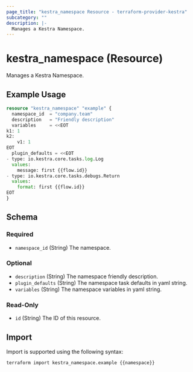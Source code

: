 ```yaml
---
page_title: "kestra_namespace Resource - terraform-provider-kestra"
subcategory: ""
description: |-
  Manages a Kestra Namespace.
---
```


# kestra_namespace (Resource)

Manages a Kestra Namespace.

## Example Usage

```terraform
resource "kestra_namespace" "example" {
  namespace_id  = "company.team"
  description   = "Friendly description"
  variables     = <<EOT
k1: 1
k2:
    v1: 1
EOT
  plugin_defaults = <<EOT
- type: io.kestra.core.tasks.log.Log
  values:
    message: first {{flow.id}}
- type: io.kestra.core.tasks.debugs.Return
  values:
    format: first {{flow.id}}
EOT
}
```

<!-- schema generated by tfplugindocs -->
## Schema

### Required

- `namespace_id` (String) The namespace.

### Optional

- `description` (String) The namespace friendly description.
- `plugin_defaults` (String) The namespace task defaults in yaml string.
- `variables` (String) The namespace variables in yaml string.

### Read-Only

- `id` (String) The ID of this resource.

## Import

Import is supported using the following syntax:

```shell
terraform import kestra_namespace.example {{namespace}}
```
